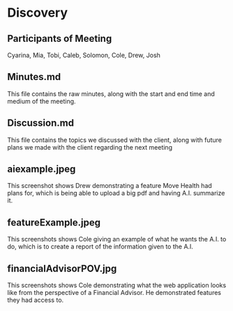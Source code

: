 # Discovery

## Participants of Meeting
Cyarina, Mia, Tobi, Caleb, Solomon, Cole, Drew, Josh 

## Minutes.md
This file contains the raw minutes, along with the start and end time and medium of the meeting.

## Discussion.md
This file contains the topics we discussed with the client, along with future plans we made with the client regarding the next meeting

## aiexample.jpeg
This screenshot shows Drew demonstrating a feature Move Health had plans for, which is being able to upload a big pdf and having A.I. summarize it.

## featureExample.jpeg
This screenshots shows Cole giving an example of what he wants the A.I. to do, which is to create a report of the information given to the A.I.

## financialAdvisorPOV.jpg
This screenshots shows Cole demonstrating what the web application looks like from the perspective of a Financial Advisor. He demonstrated features they had access to.


